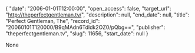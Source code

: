 {
  "date": "2006-01-01T12:00:00", 
  "open_access": false, 
  "target_url": "http://theperfectgentleman.tv/", 
  "description": null, 
  "end_date": null, 
  "title": "Perfect Gentleman, The", 
  "record_id": "20060101T120000/B9qMAdn6Tdldk2OZ0/pQbg==", 
  "publisher": "theperfectgentleman.tv", 
  "slug": 11656, 
  "start_date": null
}

None